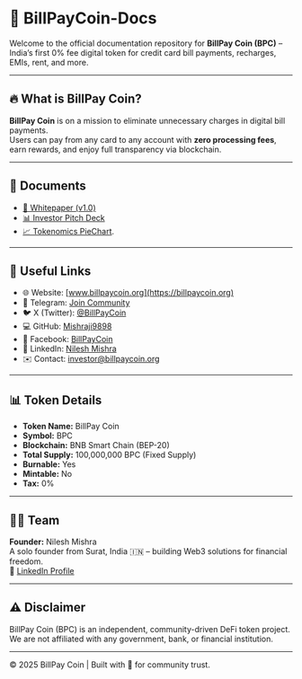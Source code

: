# 🚀 BillPayCoin-Docs

Welcome to the official documentation repository for **BillPay Coin (BPC)** – India’s first 0% fee digital token for credit card bill payments, recharges, EMIs, rent, and more.

---

## 🔥 What is BillPay Coin?

**BillPay Coin** is on a mission to eliminate unnecessary charges in digital bill payments.  
Users can pay from any card to any account with **zero processing fees**, earn rewards, and enjoy full transparency via blockchain.

---

## 📄 Documents

- [📘 Whitepaper (v1.0)](https://github.com/Mishraji9898/BillPayCoin-Docs/blob/main/BillPay_Coin_Whitepaper_.pdf)
- [📊 Investor Pitch Deck](https://github.com/Mishraji9898/BillPayCoin-Docs/blob/main/Investor%20Ptich%20Deck.pdf)
- [📈 Tokenomics PieChart](https://github.com/Mishraji9898/BillPayCoin-Docs/blob/main/BPC_Tokenomics_PieChart%20(1).pdf).
---

## 🔗 Useful Links

- 🌐 Website: [www.billpaycoin.org](https://billpaycoin.org)
- 📢 Telegram: [Join Community](https://t.me/BillPayCoinCommunity)
- 🐦 X (Twitter): [@BillPayCoin](https://x.com/BillPayCoin)
- 💻 GitHub: [Mishraji9898](https://github.com/Mishraji9898)
- 📘 Facebook: [BillPayCoin](https://www.facebook.com/share/1YLrWSsoJu/)
- 💼 LinkedIn: [Nilesh Mishra](https://www.linkedin.com/in/nilesh-mishra-a49443373/)
- ✉️ Contact: [investor@billpaycoin.org](mailto:investor@billpaycoin.org)

---

## 📊 Token Details

- **Token Name:** BillPay Coin  
- **Symbol:** BPC  
- **Blockchain:** BNB Smart Chain (BEP-20)  
- **Total Supply:** 100,000,000 BPC (Fixed Supply)  
- **Burnable:** Yes  
- **Mintable:** No  
- **Tax:** 0%

---

## 👨‍💼 Team

**Founder:** Nilesh Mishra  
A solo founder from Surat, India 🇮🇳 – building Web3 solutions for financial freedom.  
🔗 [LinkedIn Profile](https://www.linkedin.com/in/nilesh-mishra-a49443373/)

---

## ⚠️ Disclaimer

BillPay Coin (BPC) is an independent, community-driven DeFi token project.  
We are not affiliated with any government, bank, or financial institution.

---

© 2025 BillPay Coin | Built with 💙 for community trust.

